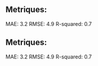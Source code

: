 ## Metriques:
MAE:  3.2 
RMSE:  4.9 
R-squared: 0.7
## Metriques:
MAE:  3.2 
RMSE:  4.9 
R-squared: 0.7
